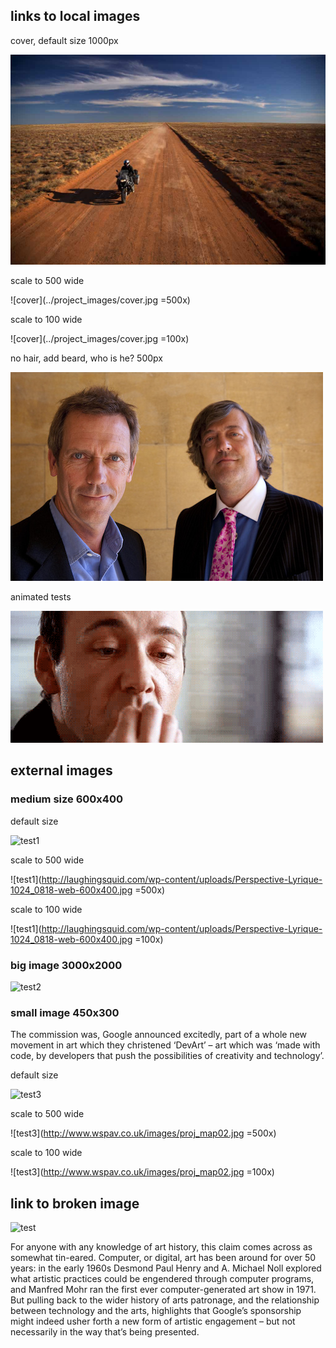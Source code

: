 ## links to local images

cover, default size 1000px

![cover](../project_images/cover.jpg)

scale to 500 wide

![cover](../project_images/cover.jpg =500x)

scale to 100 wide

![cover](../project_images/cover.jpg =100x)

no hair, add beard, who is he? 500px

![laurie](../project_images/fry-laurie-tv-show-gold.jpg)

animated tests

![usual](../project_images/usual_suspects.gif)

## external images

### medium size 600x400

default size

![test1](http://laughingsquid.com/wp-content/uploads/Perspective-Lyrique-1024_0818-web-600x400.jpg)

scale to 500 wide

![test1](http://laughingsquid.com/wp-content/uploads/Perspective-Lyrique-1024_0818-web-600x400.jpg =500x)

scale to 100 wide

![test1](http://laughingsquid.com/wp-content/uploads/Perspective-Lyrique-1024_0818-web-600x400.jpg =100x)

### big image 3000x2000

![test2](http://3dvideomapping.files.wordpress.com/2012/02/art-hall-5.jpg)

### small image 450x300

The commission was, Google announced excitedly, part of a whole new movement in art which they christened ‘DevArt’ – art which was ‘made with code, by developers that push the possibilities of creativity and technology’.

default size

![test3](http://www.wspav.co.uk/images/proj_map02.jpg)

scale to 500 wide

![test3](http://www.wspav.co.uk/images/proj_map02.jpg =500x)

scale to 100 wide

![test3](http://www.wspav.co.uk/images/proj_map02.jpg =100x)

## link to broken image

![test](../project_images/broken.jpg?raw=true)

For anyone with any knowledge of art history, this claim comes across as somewhat tin-eared. Computer, or digital, art has been around for over 50 years: in the early 1960s Desmond Paul Henry and A. Michael Noll explored what artistic practices could be engendered through computer programs, and Manfred Mohr ran the first ever computer-generated art show in 1971. But pulling back to the wider history of arts patronage, and the relationship between technology and the arts, highlights that Google’s sponsorship might indeed usher forth a new form of artistic engagement – but not necessarily in the way that’s being presented.


